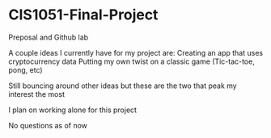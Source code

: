 # CIS1051-Final-Project
Preposal and Github lab


A couple ideas I currently have for my project are:
    Creating an app that uses cryptocurrency data 
    Putting my own twist on a classic game (Tic-tac-toe, pong, etc)
    
Still bouncing around other ideas but these are the two that peak my interest the most

I plan on working alone for this project

No questions as of now
